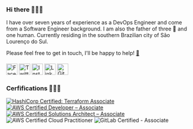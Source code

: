 ### Hi there 🙋🏾‍♂️

I have over seven years of experience as a DevOps Engineer and come from a Software Engineer background. I am also the father of three 🐶 and one human. Currently residing in the southern Brazilian city of São Lourenço do Sul.


Please feel free to get in touch, I'll be happy to help! [📨](rsilveiracc@gmail.com)

####

<a href="https://www.facebook.com/rsilveira65" target="_blank"><img src="https://cdn2.iconfinder.com/data/icons/social-media-2285/512/1_Facebook_colored_svg_copy-512.png" alt="Facebook" width="30"></a>
<a href="https://twitter.com/_rsilveira" target="_blank"><img src="https://cdn2.iconfinder.com/data/icons/social-media-2285/512/1_Twitter2_colored_svg-512.png" alt="Twitter" width="30"></a>
<a href="https://www.instagram.com/rsilveira__/" target="_blank"><img src="https://cdn3.iconfinder.com/data/icons/2018-social-media-logotypes/1000/2018_social_media_popular_app_logo_instagram-1024.png" alt="Instagram" width="30"></a>
<a href="https://www.linkedin.com/in/r-silveira/" target="_blank"><img src="https://cdn3.iconfinder.com/data/icons/capsocial-round/500/linkedin-1024.png" alt="LinkedIn" width="30"></a>
<a href="https://github.com/rsilveira65" target="_blank"><img src="https://cdn1.iconfinder.com/data/icons/logotypes/32/github-1024.png" alt="GitHub" width="30"></a>
### Cerfifications 👨🏾‍💻
<!--START_SECTION:badges-->

[![HashiCorp Certified: Terraform Associate](https://images.credly.com/size/50x50/images/99289602-861e-4929-8277-773e63a2fa6f/image.png)](http://www.credly.com/badges/457a9289-a27c-4580-b9a1-8ef499b520f0 "HashiCorp Certified: Terraform Associate")
[![AWS Certified Developer – Associate](https://images.credly.com/size/50x50/images/b9feab85-1a43-4f6c-99a5-631b88d5461b/image.png)](http://www.credly.com/badges/385632f6-9d0d-466e-b9a5-9b2197dc0fbf "AWS Certified Developer – Associate")
[![AWS Certified Solutions Architect – Associate](https://images.credly.com/size/50x50/images/0e284c3f-5164-4b21-8660-0d84737941bc/image.png)](http://www.credly.com/badges/f02d2a17-7d4d-4c3d-a812-2071d8672d7a "AWS Certified Solutions Architect – Associate")
![AWS Certified Cloud Practitioner](https://images.credly.com/size/50x50/images/00634f82-b07f-4bbd-a6bb-53de397fc3a6/image.png)
![GitLab Certified - Associate](https://images.credly.com/size/50x50/images/f9091d92-3e88-4642-baa7-25a2deb398bd/image.png)


<!--END_SECTION:badges-->
